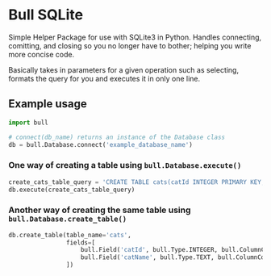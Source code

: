 # Bull SQLite
Simple Helper Package for use with SQLite3 in Python. Handles connecting, comitting, and closing so you no longer have to bother; helping you write more concise code.

Basically takes in parameters for a given operation such as selecting, formats the query for you and executes it in only one line.

## Example usage
```python
import bull

# connect(db_name) returns an instance of the Database class
db = bull.Database.connect('example_database_name')
```

### One way of creating a table using `bull.Database.execute()`
```python
create_cats_table_query = 'CREATE TABLE cats(catId INTEGER PRIMARY KEY, catName TEXT NOT NULL);'
db.execute(create_cats_table_query)
```

### Another way of creating the same table using `bull.Database.create_table()`

```python
db.create_table(table_name='cats',
                fields=[
                    bull.Field('catId', bull.Type.INTEGER, bull.ColumnConstraint.PRIMARY_KEY),
                    bull.Field('catName', bull.Type.TEXT, bull.ColumnConstraint.NOT_NULL)
                ])
```
